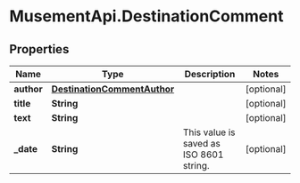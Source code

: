 # MusementApi.DestinationComment

## Properties
Name | Type | Description | Notes
------------ | ------------- | ------------- | -------------
**author** | [**DestinationCommentAuthor**](DestinationCommentAuthor.md) |  | [optional] 
**title** | **String** |  | [optional] 
**text** | **String** |  | [optional] 
**_date** | **String** | This value is saved as ISO 8601 string. | [optional] 


